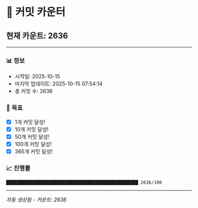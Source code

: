 # 🔢 커밋 카운터

## 현재 카운트: 2636

---

### 📊 정보
- 시작일: 2025-10-15
- 마지막 업데이트: 2025-10-15 07:54:14
- 총 커밋 수: 2636

### 🎯 목표
- [x] 1개 커밋 달성!
- [x] 10개 커밋 달성!
- [x] 50개 커밋 달성!
- [x] 100개 커밋 달성!
- [x] 365개 커밋 달성!

### 📈 진행률
```
██████████████████████████████████████████████████ 2636/100
```

---
*자동 생성됨 - 카운트: 2636*
